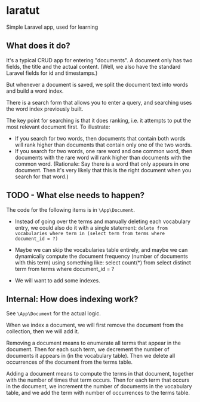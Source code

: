 # laratut
Simple Laravel app, used for learning

## What does it do?

It's a typical CRUD app for entering "documents". A document only has two
fields, the title and the actual content. (Well, we also have the standard
Laravel fields for id and timestamps.)

But whenever a document is saved, we split the document text into words and
build a word index.

There is a search form that allows you to enter a query, and searching uses
the word index previously built.

The key point for searching is that it does ranking, i.e. it attempts to put
the most relevant document first. To illustrate:

* If you search for two words, then documents that contain both words will rank
  higher than documents that contain only one of the two words.
* If you search for two words, one rare word and one common word, then
  documents with the rare word will rank higher than documents with the common
  word. (Rationale: Say there is a word that only appears in one document. Then
  it's very likely that this is the right document when you search for that
  word.)

## TODO - What else needs to happen?

The code for the following items is in `\App\Document`.

* Instead of going over the terms and manually deleting each vocabulary 
  entry, we could also do it with a single statement:
  `delete from vocabularies where term in (select term from terms where document_id = ?)`

* Maybe we can skip the vocabularies table entirely, and maybe we can
  dynamically compute the document frequency (number of documents with this
  term) using something like: select count(*) from select distinct term from
  terms where document_id = ?

* We will want to add some indexes.
    

## Internal: How does indexing work?

See `\App\Document` for the actual logic.

When we index a document, we will first remove the document from the
collection, then we will add it.

Removing a document means to enumerate all terms that appear in the document.
Then for each such term, we decrement the number of documents it appears in
(in the vocabulary table).
Then we delete all occurrences of the document from the terms table.

Adding a document means to compute the terms in that document, together with
the number of times that term occurs. Then for each term that occurs in the
document, we increment the number of documents in the vocabulary table, and
we add the term with number of occurrences to the terms table.
